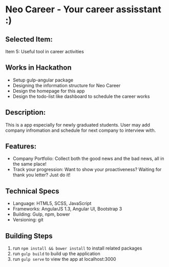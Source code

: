 # Neo Career - Your career assisstant :)

## Selected Item:
Item 5: Useful tool in career activities

## Works in Hackathon
- Setup gulp-angular package
- Designing the information structure for Neo Career
- Design the homepage for this app
- Design the todo-list like dashboard to schedule the career works

## Description:
This is a app especially for newly graduated students. User may add company infromation and schedule for next company to interview with.

## Features:
- Company Portfolio: Collect both the good news and the bad news, all in the same place!
- Track your progression: Want to show your proactiveness? Waiting for thank you letter? Just do it!

## Technical Specs
- Language: HTML5, SCSS, JavaScript
- Frameworks: AngularJS 1.3, Angular UI, Bootstrap 3
- Building: Gulp, npm, bower
- Versioning: git

## Building Steps
1. run `npm install && bower install` to install related packages
2. run `gulp build` to build up the application
3. run `gulp serve` to view the app at localhost:3000

